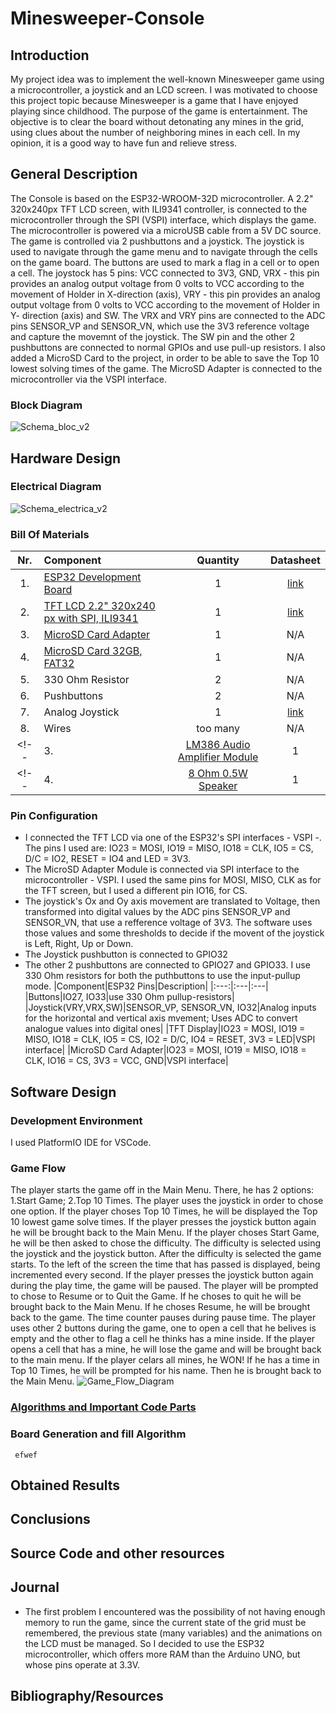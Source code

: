 # Minesweeper-Console
## Introduction
  My project idea was to implement the well-known Minesweeper game using a microcontroller, a joystick and an LCD screen. I was motivated to choose this project topic because Minesweeper is a game that I have enjoyed playing since childhood. The purpose of the game is entertainment. The objective is to clear the board without detonating any mines in the grid, using clues about the number of neighboring mines in each cell.
  In my opinion, it is a good way to have fun and relieve stress.
## General Description
The Console is based on the ESP32-WROOM-32D microcontroller. A 2.2" 320x240px TFT LCD screen, with ILI9341 controller, is connected to the microcontroller through the SPI (VSPI) interface, which displays the game. The microcontroller is powered via a microUSB cable from a 5V DC source. The game is controlled via 2 pushbuttons and a joystick. The joystick is used to navigate through the game menu and to navigate through the cells on the game board. The buttons are used to mark a flag in a cell or to open a cell. The joystock has 5 pins: VCC connected to 3V3, GND, VRX - this pin provides an analog output voltage from 0 volts to VCC according to the movement of Holder in X-direction (axis), VRY - this pin provides an analog output voltage from 0 volts to VCC according to the movement of Holder in Y- direction (axis) and SW. The VRX and VRY pins are connected to the ADC pins SENSOR_VP and SENSOR_VN, which use the 3V3 reference voltage and capture the movemnt of the joystick. The SW pin and the other 2 pushbuttons are connected to normal GPIOs and use pull-up resistors. <!--To play various short recordings saved in Flash memory, an 8 Ohm, 0.5W speaker is used , connected to an LM386 amplifier module, which can output 0.5W, when connected to 5V. The amplifier is connected to the DAC pin IO25, which outputs 3V3, and amplifies the analog signal received from it and then feeds it to the speaker.-->I also added a MicroSD Card to the project, in order to be able to save the Top 10 lowest solving times of the game. The MicroSD Adapter is connected to the microcontroller via the VSPI interface.
### Block Diagram
![Schema_bloc_v2](https://github.com/user-attachments/assets/10698412-0361-49e7-96c8-973664d9bffa)

## Hardware Design
### Electrical Diagram
![Schema_electrica_v2](https://github.com/user-attachments/assets/76d80705-9cd3-4a37-bac9-5f7e8fd9adaf)
### Bill Of Materials
|Nr.|Component|Quantity|Datasheet|
|:---:|:---|:---:|:---:|
|1.|[ESP32 Development Board](https://www.optimusdigital.ro/ro/placi-cu-bluetooth/4371-placa-de-dezvoltare-esp32-cu-wifi-i-bluetooth-42.html)|1|[link](https://www.espressif.com/sites/default/files/documentation/esp32-wroom-32d_esp32-wroom-32u_datasheet_en.pdf)|
|2.|[TFT LCD 2.2" 320x240 px with SPI, ILI9341](https://www.optimusdigital.ro/en/lcds/1260-lcd-spi-22-240x320-px.html?srsltid=AfmBOoomwC89ioOqQza2nfAfHylgQTiiy7VlUNdnHcffcxHRP7E-kHHq)|1|[link](https://www.hpinfotech.ro/ILI9341.pdf)|
|3.|[MicroSD Card Adapter](https://www.electronicmarket.ro/ro/product/mini-modul-card-sd?gad_source=1&gclid=CjwKCAiAm-67BhBlEiwAEVftNrN8-f85QN9-n_2M5kz5bxjl8-hzS39afzuyPs_KuE6gahEWGtsnBBoCS30QAvD_BwE)|1|N/A|
|4.|[MicroSD Card 32GB, FAT32](https://altex.ro/card-de-memorie-hama-124151-microsdhc-32gb-80mb-s-clasa-10-u1-v10-uhs-i-adaptor/cpd/CRD124151/)|1|N/A|
|5.|330 Ohm Resistor|2|N/A|
|6.|Pushbuttons|2|N/A|
|7.|Analog Joystick|1|[link](https://components101.com/modules/joystick-module)|
|8.|Wires|too many|N/A|
<!--|3.|[LM386 Audio Amplifier Module](https://www.sigmanortec.ro/Modul-amplificator-audio-LM386-p136254255?fast_search=fs)|1|[link](https://www.ti.com/lit/ds/symlink/lm386.pdf)|-->
<!--|4.|[8 Ohm 0.5W Speaker](https://www.conexelectronic.ro/difuzoare/6157-DIFUZOR-0-5-W-8-OHMI-66-MM.html)|1|N/A|-->
### Pin Configuration
- I connected the TFT LCD via one of the ESP32's SPI interfaces - VSPI -. The pins I used are: IO23 = MOSI, IO19 = MISO, IO18 = CLK, IO5 = CS, D/C = IO2, RESET = IO4 and LED = 3V3.
- The MicroSD Adapter Module is connected via SPI interface to the microcontroller - VSPI. I used  the same pins for MOSI, MISO, CLK as for the TFT screen, but I used a different pin IO16, for CS.
- The joystick's Ox and Oy axis movement are translated to Voltage, then transformed into digital values by the ADC pins SENSOR_VP and SENSOR_VN, that use a refference voltage of 3V3. The software uses those values and some thresholds to decide if the movent of the joystick is Left, Right, Up or Down.
- The Joystick pushbutton is connected to GPIO32
- The other 2 pushbuttons are connected to GPIO27 and GPIO33. I use 330 Ohm resistors for both the puthbuttons to use the input-pullup mode.
  |Component|ESP32 Pins|Description|
  |:---:|:---|:---|
  |Buttons|IO27, IO33|use 330 Ohm pullup-resistors|
  |Joystick(VRY,VRX,SW)|SENSOR_VP, SENSOR_VN, IO32|Analog inputs for the horizontal and vertical axis mvement; Uses ADC to convert analogue values into digital ones|
  |TFT Display|IO23 = MOSI, IO19 = MISO, IO18 = CLK, IO5 = CS, IO2 = D/C, IO4 = RESET, 3V3 = LED|VSPI interface|
  |MicroSD Card Adapter|IO23 = MOSI, IO19 = MISO, IO18 = CLK, IO16 = CS, 3V3 = VCC, GND|VSPI interface|
## Software Design
### Development Environment
I used PlatformIO IDE for VSCode.
### Game Flow
The player starts the game off in the Main Menu. There, he has 2 options: 1.Start Game; 2.Top 10 Times. The player uses the joystick in order to chose one option. If the player choses Top 10 Times, he will be displayed the Top 10 lowest game solve times. If the player presses the joystick button again he will be brought back to the Main Menu. If the player choses Start Game, he will be then asked to chose the difficulty. The difficulty is selected using the joystick and the joystick button. After the difficulty is selected the game starts. To the left of the screen the time that has passed is displayed, being incremented every second. If the player presses the joystick button again during the play time, the game will be paused. The player will be prompted to chose to Resume or to Quit the Game. If he choses to quit he will be brought back to the Main Menu. If he choses Resume, he will be brought back to the game. The time counter pauses during pause time. The player uses other 2 buttons during the game, one to open a cell that he belives is empty and the other to flag a cell he thinks has a mine inside. If the player opens a cell that has a mine, he will lose the game and will be brought back to the main menu. If the player celars all mines, he WON! If he has a time in Top 10 Times, he will be prompted for his name. Then he is brought back to the Main Menu.
![Game_Flow_Diagram](https://github.com/user-attachments/assets/a3c4e45e-c1b3-49ce-b804-bfb6f594c72c)
### <ins>Algorithms and Important Code Parts</ins>
### Board Generation and fill Algorithm
``` efwef```
## Obtained Results
## Conclusions
## Source Code and other resources
## Journal
- The first problem I encountered was the possibility of not having enough memory to run the game, since the current state of the grid must be remembered, the previous state (many variables) and the animations on the LCD must be managed. So I decided to use the ESP32 microcontroller, which offers more RAM than the Arduino UNO, but whose pins operate at 3.3V.
## Bibliography/Resources
